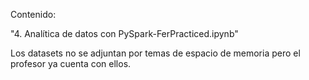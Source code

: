 Contenido:

"4. Analítica de datos con PySpark-FerPracticed.ipynb"

Los datasets no se adjuntan por temas de espacio de memoria pero el profesor ya cuenta con ellos.
